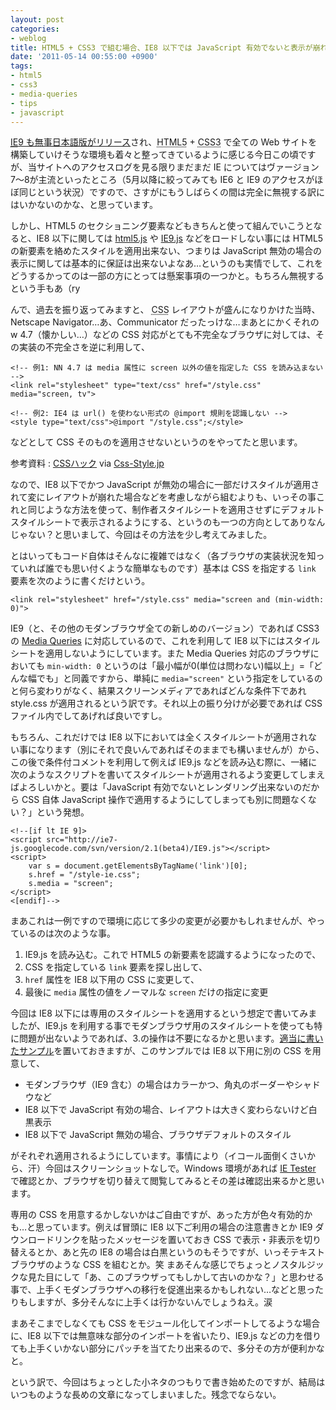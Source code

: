 ```yaml
---
layout: post
categories:
- weblog
title: HTML5 + CSS3 で組む場合、IE8 以下では JavaScript 有効でないと表示が崩れる心配がある件を Media Queries で何とかしてみる
date: '2011-05-14 00:55:00 +0900'
tags:
- html5
- css3
- media-queries
- tips
- javascript
---
```

[<abbr title="Internet Explorer">IE</abbr>9 も無事日本語版がリリース][1]され、<abbr title="HyperText Markup Language 5">HTML5</abbr> + <abbr title="Cascading Style Sheets, level 3">CSS3</abbr> で全ての Web サイトを構築していけそうな環境も着々と整ってきているように感じる今日この頃ですが、当サイトへのアクセスログを見る限りまだまだ <abbr>IE</abbr> についてはヴァージョン7〜8が主流といったところ（5月以降に絞ってみても <abbr>IE</abbr>6 と <abbr>IE</abbr>9 のアクセスがほぼ同じという状況）ですので、さすがにもうしばらくの間は完全に無視する訳にはいかないのかな、と思っています。

しかし、<abbr>HTML5</abbr> のセクショニング要素などもきちんと使って組んでいこうとなると、<abbr>IE</abbr>8 以下に関しては [html5.js][2] や [IE9.js][3] などをロードしない事には <abbr>HTML5</abbr> の新要素を絡めたスタイルを適用出来ない、つまりは JavaScript 無効の場合の表示に関しては基本的に保証は出来ないよなあ…というのも実情でして、これをどうするかってのは一部の方にとっては懸案事項の一つかと。もちろん無視するという手もあ（ry

んで、過去を振り返ってみますと、 <abbr title="Cascading Style Sheets">CSS</abbr> レイアウトが盛んになりかけた当時、Netscape Navigator…あ、Communicator だったっけな…まあとにかくそれのw 4.7（懐かしい…）などの <abbr>CSS</abbr> 対応がとても不完全なブラウザに対しては、その実装の不完全さを逆に利用して、

    <!-- 例1: NN 4.7 は media 属性に screen 以外の値を指定した CSS を読み込まない -->
    <link rel="stylesheet" type="text/css" href="/style.css" media="screen, tv">
    
    <!-- 例2: IE4 は url() を使わない形式の @import 規則を認識しない -->
    <style type="text/css">@import "/style.css";</style>

などとして <abbr>CSS</abbr> そのものを適用させないというのをやってたと思います。

参考資料
: [CSSハック][4] via [Css-Style.jp][5]

なので、<abbr>IE</abbr>8 以下でかつ JavaScript が無効の場合に一部だけスタイルが適用されて変にレイアウトが崩れた場合などを考慮しながら組むよりも、いっその事これと同じような方法を使って、制作者スタイルシートを適用させずにデフォルトスタイルシートで表示されるようにする、というのも一つの方向としてありなんじゃない？と思いまして、今回はその方法を少し考えてみました。

<!-- more -->

とはいってもコード自体はそんなに複雑ではなく（各ブラウザの実装状況を知っていれば誰でも思い付くような簡単なものです）基本は <abbr>CSS</abbr> を指定する `link` 要素を次のように書くだけという。

    <link rel="stylesheet" href="/style.css" media="screen and (min-width: 0)">

<abbr>IE</abbr>9（と、その他のモダンブラウザ全ての新しめのバージョン）であれば <abbr>CSS3</abbr> の [Media Queries][6] に対応しているので、これを利用して <abbr>IE</abbr>8 以下にはスタイルシートを適用しないようにしています。また Media Queries 対応のブラウザにおいても `min-width: 0` というのは「最小幅が0(単位は問わない)幅以上」=「どんな幅でも」と同義ですから、単純に `media="screen"` という指定をしているのと何ら変わりがなく、結果スクリーンメディアであればどんな条件下であれ style.css が適用されるという訳です。それ以上の振り分けが必要であれば <abbr>CSS</abbr> ファイル内でしてあげれば良いですし。

もちろん、これだけでは <abbr>IE</abbr>8 以下においては全くスタイルシートが適用されない事になります（別にそれで良いんであればそのままでも構いませんが）から、この後で条件付コメントを利用して例えば IE9.js などを読み込む際に、一緒に次のようなスクリプトを書いてスタイルシートが適用されるよう変更してしまえばよろしいかと。要は「JavaScript 有効でないとレンダリング出来ないのだから <abbr>CSS</abbr> 自体 JavaScript 操作で適用するようにしてしまっても別に問題なくない？」という発想。

    <!--[if lt IE 9]>
    <script src="http://ie7-js.googlecode.com/svn/version/2.1(beta4)/IE9.js"></script>
    <script>
        var s = document.getElementsByTagName('link')[0];
        s.href = "/style-ie.css";
        s.media = "screen";
    </script>
    <[endif]-->

まあこれは一例ですので環境に応じて多少の変更が必要かもしれませんが、やっているのは次のような事。

1.  IE9.js を読み込む。これで <abbr>HTML5</abbr> の新要素を認識するようになったので、
2.  <abbr>CSS</abbr> を指定している `link` 要素を探し出して、
3.  `href` 属性を <abbr>IE</abbr>8 以下用の <abbr>CSS</abbr> に変更して、
4.  最後に `media` 属性の値をノーマルな `screen` だけの指定に変更

今回は <abbr>IE</abbr>8 以下には専用のスタイルシートを適用するという想定で書いてみましたが、IE9.js を利用する事でモダンブラウザ用のスタイルシートを使っても特に問題が出ないようであれば、3.の操作は不要になるかと思います。[適当に書いたサンプル](/labs/media-queries/)を置いておきますが、このサンプルでは <abbr>IE</abbr>8 以下用に別の <abbr>CSS</abbr> を用意して、

* モダンブラウザ（<abbr>IE</abbr>9 含む）の場合はカラーかつ、角丸のボーダーやシャドウなど
* <abbr>IE</abbr>8 以下で JavaScript 有効の場合、レイアウトは大きく変わらないけど白黒表示
* <abbr>IE</abbr>8 以下で JavaScript 無効の場合、ブラウザデフォルトのスタイル

がそれぞれ適用されるようにしています。事情により（イコール面倒くさいから、汗）今回はスクリーンショットなしで。Windows 環境があれば [IE Tester][7] で確認とか、ブラウザを切り替えて閲覧してみるとその差は確認出来るかと思います。

専用の <abbr>CSS</abbr> を用意するかしないかはご自由ですが、あった方が色々有効的かも…と思っています。例えば冒頭に <abbr>IE</abbr>8 以下ご利用の場合の注意書きとか <abbr>IE</abbr>9 ダウンロードリンクを貼ったメッセージを置いておき <abbr>CSS</abbr> で表示・非表示を切り替えるとか、あと先の <abbr>IE</abbr>8 の場合は白黒というのもそうですが、いっそテキストブラウザのような <abbr>CSS</abbr> を組むとか。笑 まあそんな感じでちょっとノスタルジックな見た目にして「あ、このブラウザってもしかして古いのかな？」と思わせる事で、上手くモダンブラウザヘの移行を促進出来るかもしれない…などと思ったりもしますが、多分そんなに上手くは行かないんでしょうねえ。涙

まあそこまでしなくても <abbr>CSS</abbr> をモジュール化してインポートしてるような場合に、<abbr>IE</abbr>8 以下では無意味な部分のインポートを省いたり、IE9.js などの力を借りても上手くいかない部分にパッチを当てたり出来るので、多分その方が便利かなと。

という訳で、今回はちょっとした小ネタのつもりで書き始めたのですが、結局はいつものような長めの文章になってしまいました。残念でならない。



[1]: http://windows.microsoft.com/ja-JP/internet-explorer/products/ie/home "Internet Explorer - Microsoft Windows"
[2]: http://remysharp.com/2009/01/07/html5-enabling-script/ "HTML5 enabling script"
[3]: http://code.google.com/p/ie7-js/ "ie7-js - A JavaScript library to make MSIE behave like a standards-compliant browser. - Google Project Hosting"
[4]: http://css-style.jp/notebook/xhtml_css/hack/hack01.html
[5]: http://css-style.jp/
[6]: http://www.w3.org/TR/css3-mediaqueries/
[7]: http://www.my-debugbar.com/wiki/IETester/HomePage "My DebugBar | IETester / Browser Compatibility Check for Internet Explorer Versions from 5.5 to 10"
